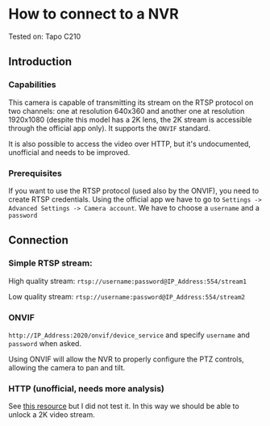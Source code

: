 # How to connect to a NVR

Tested on: Tapo C210

## Introduction

### Capabilities
This camera is capable of transmitting its stream on the RTSP protocol on two channels: one at resolution 640x360 and another one at resolution 1920x1080 (despite this model
has a 2K lens, the 2K stream is accessible through the official app only).
It supports the `ONVIF` standard.

It is also possible to access the video over HTTP, but it's undocumented, unofficial and needs to be improved.

### Prerequisites
If you want to use the RTSP protocol (used also by the ONVIF), you need to create RTSP credentials. Using the official app we have to go to `Settings -> Advanced Settings -> Camera account`. We have to choose a `username` and a `password`

## Connection

### Simple RTSP stream:
High quality stream: `rtsp://username:password@IP_Address:554/stream1`

Low quality stream: `rtsp://username:password@IP_Address:554/stream2`

### ONVIF
`http://IP_Address:2020/onvif/device_service` and specify `username` and `password` when asked.

Using ONVIF will allow the NVR to properly configure the PTZ controls, allowing the camera to pan and tilt.

### HTTP (unofficial, needs more analysis)
See [this resource](https://drmnsamoliu.github.io/video.html) but I did not test it. In this way we should be able to unlock a 2K video stream.
